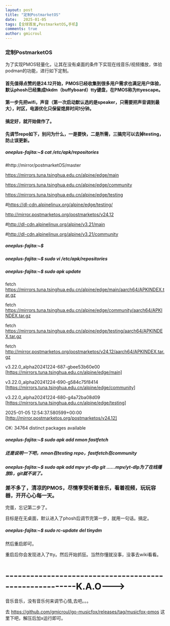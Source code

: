 ```yaml
---
layout: post
title: "定制PostmarketOS"
date:   2025-01-05
tags: [全球首发,PostmarketOS,手机]
comments: true
author: gmicroul
---
```


### 定制PostmarketOS
为了实现PMOS轻量化，让其在没有桌面的条件下实现在线音乐/视频播放，体验podman的功能，进行如下定制。
#### 首先值得点赞的是24.12开始，PMOS已经收集到很多用户需求也满足用户体验，默认phosh已经集成hkdm（buffyboard）tty键盘，在PMOS称为ttyescape。
#### 第一步先把wifi，声音（第一次启动默认选的是speaker，只需要把声音调到最大），时区，电源优化只保留熄屏时间1分钟。
#### 搞定好，就开始做作了。
#### 先调节repo如下，别问为什么，一是要快，二是所需，三搞完可以去掉testing，防止误更新。
##### oneplus-fajita:~$ cat /etc/apk/repositories 

#http://mirror/postmarketOS/master

https://mirrors.tuna.tsinghua.edu.cn/alpine/edge/main

https://mirrors.tuna.tsinghua.edu.cn/alpine/edge/community

https://mirrors.tuna.tsinghua.edu.cn/alpine/edge/testing

#https://dl-cdn.alpinelinux.org/alpine/edge/testing/

http://mirror.postmarketos.org/postmarketos/v24.12

#http://dl-cdn.alpinelinux.org/alpine/v3.21/main

#http://dl-cdn.alpinelinux.org/alpine/v3.21/community

##### oneplus-fajita:~$ 
##### oneplus-fajita:~$ sudo vi /etc/apk/repositories 
##### oneplus-fajita:~$ sudo apk update

fetch https://mirrors.tuna.tsinghua.edu.cn/alpine/edge/main/aarch64/APKINDEX.tar.gz

fetch https://mirrors.tuna.tsinghua.edu.cn/alpine/edge/community/aarch64/APKINDEX.tar.gz

fetch https://mirrors.tuna.tsinghua.edu.cn/alpine/edge/testing/aarch64/APKINDEX.tar.gz

fetch http://mirror.postmarketos.org/postmarketos/v24.12/aarch64/APKINDEX.tar.gz

v3.22.0_alpha20241224-687-gbee53b60e00 [https://mirrors.tuna.tsinghua.edu.cn/alpine/edge/main]

v3.22.0_alpha20241224-690-g584c75f8414 [https://mirrors.tuna.tsinghua.edu.cn/alpine/edge/community]

v3.22.0_alpha20241224-680-g4a72ba08d09 [https://mirrors.tuna.tsinghua.edu.cn/alpine/edge/testing]

2025-01-05 12:54:37.580599+00:00 [http://mirror.postmarketos.org/postmarketos/v24.12]

OK: 34764 distinct packages available

##### oneplus-fajita:~$ sudo apk add nmon fastfetch 
##### 还是说明一下吧，nmon在testing repo，fastfetch在community
##### oneplus-fajita:~$ sudo apk add mpv yt-dlp git ......mpv/yt-dlp为了在线播放B，git就不说了。

### 差不多了，清凉的PMOS，尽情享受听着音乐，看着视频，玩玩容器，开开心心每一天。
完蛋，忘记第二步了。

目标是在无桌面，默认进入了phosh后调节完第一步，就用一句话。搞定。

##### oneplus-fajita:~$ sudo rc-update del tinydm
然后重启即可。

重启后你会发现进入了tty。然后开始抓狂。当然你懂就没事，没事去wiki看看。


# -------------------------------------------------------K.A.O---> 
音乐音乐，没有音乐何来调节心情,去吧。。。

去 https://github.com/gmicroul/go-musicfox/releases/tag/musicfox-pmos 这里下吧，解压后加x运行即可。

